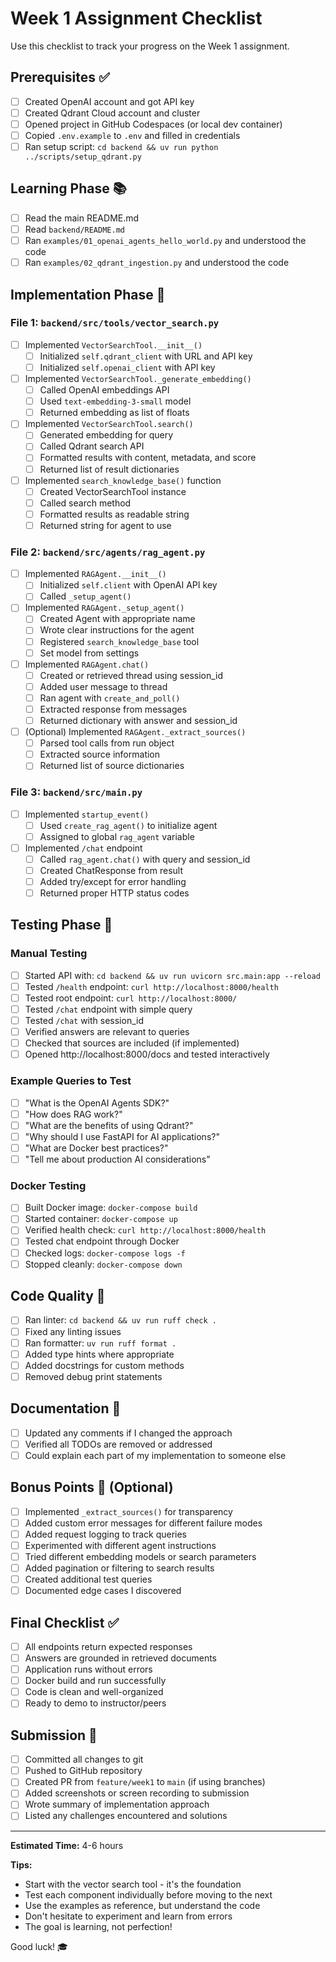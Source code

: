 # Week 1 Assignment Checklist

Use this checklist to track your progress on the Week 1 assignment.

## Prerequisites ✅

- [ ] Created OpenAI account and got API key
- [ ] Created Qdrant Cloud account and cluster
- [ ] Opened project in GitHub Codespaces (or local dev container)
- [ ] Copied `.env.example` to `.env` and filled in credentials
- [ ] Ran setup script: `cd backend && uv run python ../scripts/setup_qdrant.py`

## Learning Phase 📚

- [ ] Read the main README.md
- [ ] Read `backend/README.md`
- [ ] Ran `examples/01_openai_agents_hello_world.py` and understood the code
- [ ] Ran `examples/02_qdrant_ingestion.py` and understood the code

## Implementation Phase 🔨

### File 1: `backend/src/tools/vector_search.py`

- [ ] Implemented `VectorSearchTool.__init__()`
  - [ ] Initialized `self.qdrant_client` with URL and API key
  - [ ] Initialized `self.openai_client` with API key
  
- [ ] Implemented `VectorSearchTool._generate_embedding()`
  - [ ] Called OpenAI embeddings API
  - [ ] Used `text-embedding-3-small` model
  - [ ] Returned embedding as list of floats
  
- [ ] Implemented `VectorSearchTool.search()`
  - [ ] Generated embedding for query
  - [ ] Called Qdrant search API
  - [ ] Formatted results with content, metadata, and score
  - [ ] Returned list of result dictionaries
  
- [ ] Implemented `search_knowledge_base()` function
  - [ ] Created VectorSearchTool instance
  - [ ] Called search method
  - [ ] Formatted results as readable string
  - [ ] Returned string for agent to use

### File 2: `backend/src/agents/rag_agent.py`

- [ ] Implemented `RAGAgent.__init__()`
  - [ ] Initialized `self.client` with OpenAI API key
  - [ ] Called `_setup_agent()`
  
- [ ] Implemented `RAGAgent._setup_agent()`
  - [ ] Created Agent with appropriate name
  - [ ] Wrote clear instructions for the agent
  - [ ] Registered `search_knowledge_base` tool
  - [ ] Set model from settings
  
- [ ] Implemented `RAGAgent.chat()`
  - [ ] Created or retrieved thread using session_id
  - [ ] Added user message to thread
  - [ ] Ran agent with `create_and_poll()`
  - [ ] Extracted response from messages
  - [ ] Returned dictionary with answer and session_id
  
- [ ] (Optional) Implemented `RAGAgent._extract_sources()`
  - [ ] Parsed tool calls from run object
  - [ ] Extracted source information
  - [ ] Returned list of source dictionaries

### File 3: `backend/src/main.py`

- [ ] Implemented `startup_event()`
  - [ ] Used `create_rag_agent()` to initialize agent
  - [ ] Assigned to global `rag_agent` variable
  
- [ ] Implemented `/chat` endpoint
  - [ ] Called `rag_agent.chat()` with query and session_id
  - [ ] Created ChatResponse from result
  - [ ] Added try/except for error handling
  - [ ] Returned proper HTTP status codes

## Testing Phase 🧪

### Manual Testing

- [ ] Started API with: `cd backend && uv run uvicorn src.main:app --reload`
- [ ] Tested `/health` endpoint: `curl http://localhost:8000/health`
- [ ] Tested root endpoint: `curl http://localhost:8000/`
- [ ] Tested `/chat` endpoint with simple query
- [ ] Tested `/chat` with session_id
- [ ] Verified answers are relevant to queries
- [ ] Checked that sources are included (if implemented)
- [ ] Opened http://localhost:8000/docs and tested interactively

### Example Queries to Test

- [ ] "What is the OpenAI Agents SDK?"
- [ ] "How does RAG work?"
- [ ] "What are the benefits of using Qdrant?"
- [ ] "Why should I use FastAPI for AI applications?"
- [ ] "What are Docker best practices?"
- [ ] "Tell me about production AI considerations"

### Docker Testing

- [ ] Built Docker image: `docker-compose build`
- [ ] Started container: `docker-compose up`
- [ ] Verified health check: `curl http://localhost:8000/health`
- [ ] Tested chat endpoint through Docker
- [ ] Checked logs: `docker-compose logs -f`
- [ ] Stopped cleanly: `docker-compose down`

## Code Quality 🎨

- [ ] Ran linter: `cd backend && uv run ruff check .`
- [ ] Fixed any linting issues
- [ ] Ran formatter: `uv run ruff format .`
- [ ] Added type hints where appropriate
- [ ] Added docstrings for custom methods
- [ ] Removed debug print statements

## Documentation 📝

- [ ] Updated any comments if I changed the approach
- [ ] Verified all TODOs are removed or addressed
- [ ] Could explain each part of my implementation to someone else

## Bonus Points 🌟 (Optional)

- [ ] Implemented `_extract_sources()` for transparency
- [ ] Added custom error messages for different failure modes
- [ ] Added request logging to track queries
- [ ] Experimented with different agent instructions
- [ ] Tried different embedding models or search parameters
- [ ] Added pagination or filtering to search results
- [ ] Created additional test queries
- [ ] Documented edge cases I discovered

## Final Checklist ✅

- [ ] All endpoints return expected responses
- [ ] Answers are grounded in retrieved documents
- [ ] Application runs without errors
- [ ] Docker build and run successfully
- [ ] Code is clean and well-organized
- [ ] Ready to demo to instructor/peers

## Submission 🚀

- [ ] Committed all changes to git
- [ ] Pushed to GitHub repository
- [ ] Created PR from `feature/week1` to `main` (if using branches)
- [ ] Added screenshots or screen recording to submission
- [ ] Wrote summary of implementation approach
- [ ] Listed any challenges encountered and solutions

---

**Estimated Time:** 4-6 hours

**Tips:**
- Start with the vector search tool - it's the foundation
- Test each component individually before moving to the next
- Use the examples as reference, but understand the code
- Don't hesitate to experiment and learn from errors
- The goal is learning, not perfection!

Good luck! 🎓
